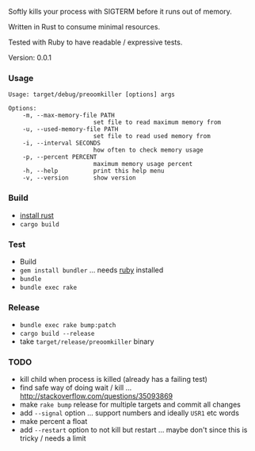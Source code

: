 Softly kills your process with SIGTERM before it runs out of memory.

Written in Rust to consume minimal resources.

Tested with Ruby to have readable / expressive tests.

Version: 0.0.1

### Usage

<!-- Updated by rake bump:patch -->
```
Usage: target/debug/preoomkiller [options] args

Options:
    -m, --max-memory-file PATH
                        set file to read maximum memory from
    -u, --used-memory-file PATH
                        set file to read used memory from
    -i, --interval SECONDS
                        how often to check memory usage
    -p, --percent PERCENT
                        maximum memory usage percent
    -h, --help          print this help menu
    -v, --version       show version
```
<!-- Updated by rake bump:patch -->

### Build
 - [install rust](https://www.rust-lang.org/en-US/install.html)
 - `cargo build`

### Test
 - Build
 - `gem install bundler` ... needs [ruby](https://www.ruby-lang.org/en/) installed
 - `bundle`
 - `bundle exec rake`
 
### Release
 - `bundle exec rake bump:patch`
 - `cargo build --release`
 - take `target/release/preoomkiller` binary

### TODO
 - kill child when process is killed (already has a failing test)
 - find safe way of doing wait / kill ... http://stackoverflow.com/questions/35093869
 - make `rake bump` release for multiple targets and commit all changes
 - add `--signal` option ... support numbers and ideally `USR1` etc words
 - make percent a float
 - add `--restart` option to not kill but restart ... maybe don't since this is tricky / needs a limit
